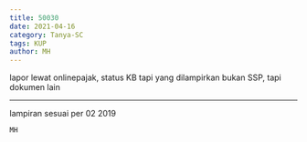```yaml
---
title: 50030
date: 2021-04-16
category: Tanya-SC
tags: KUP
author: MH
---
```


lapor lewat onlinepajak, status KB tapi yang dilampirkan bukan SSP, tapi dokumen lain

---

lampiran sesuai per 02 2019

`MH`
